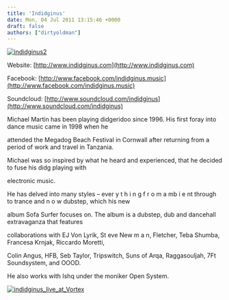 ```yaml
---
title: 'Indidginus'
date: Mon, 04 Jul 2011 13:15:46 +0000
draft: false
authors: ["dirtyoldman"]
---
```


[![](/wp-content/uploads/2011/07/indidginus2.jpg "indidginus2")](/artists/indidginus/indidginus2/)

Website: [http://www.indidginus.com](http://www.indidginus.com)

Facebook: [http://www.facebook.com/indidginus.music](http://www.facebook.com/indidginus.music)

Soundcloud: [http://www.soundcloud.com/indidginus](http://www.soundcloud.com/indidginus)

Michael Martin has been playing didgeridoo since 1996. His first foray into dance music came in 1998 when he

attended the Megadog Beach Festival in Cornwall after returning from a period of work and travel in Tanzania.

Michael was so inspired by what he heard and experienced, that he decided to fuse his didg playing with

electronic music.

He has delved into many styles – ever y t h i n g f r o m a mb i e nt through to trance and n o w dubstep, which his new

album Sofa Surfer focuses on. The album is a dubstep, dub and dancehall extravaganza that features

collaborations with EJ Von Lyrik, St eve New m a n, Fletcher, Teba Shumba, Francesa Krnjak, Riccardo Moretti,

Colin Angus, HFB, Seb Taylor, Tripswitch, Suns of Arqa, Raggasouljah, 7Ft Soundsystem, and OOOD.

He also works with Ishq under the moniker Open System.

[![](/wp-content/uploads/2011/07/indidginus_live_at_Vortex.jpg "indidginus_live_at_Vortex")](/artists/indidginus/indidginus_live_at_vortex/)